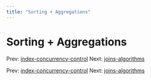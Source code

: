 ```yaml
---
title: "Sorting + Aggregations"
---
```


# Sorting + Aggregations

Prev: [index-concurrency-control](index-concurrency-control.md)
Next: [joins-algorithms](joins-algorithms.md)

Prev: [index-concurrency-control](index-concurrency-control.md)
Next: [joins-algorithms](joins-algorithms.md)
